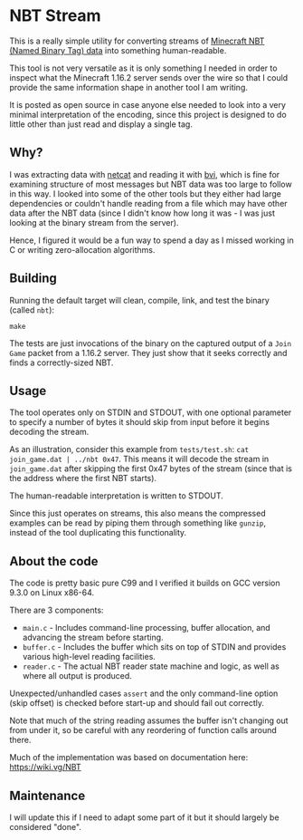 # NBT Stream

This is a really simple utility for converting streams of [Minecraft NBT (Named Binary Tag) data](https://minecraft.gamepedia.com/NBT_format) into something human-readable.

This tool is not very versatile as it is only something I needed in order to inspect what the Minecraft 1.16.2 server sends over the wire so that I could provide the same information shape in another tool I am writing.

It is posted as open source in case anyone else needed to look into a very minimal interpretation of the encoding, since this project is designed to do little other than just read and display a single tag.

## Why?

I was extracting data with [netcat](https://en.wikipedia.org/wiki/Netcat) and reading it with [bvi](http://bvi.sourceforge.net/), which is fine for examining structure of most messages but NBT data was too large to follow in this way.  I looked into some of the other tools but they either had large dependencies or couldn't handle reading from a file which may have other data after the NBT data (since I didn't know how long it was - I was just looking at the binary stream from the server).

Hence, I figured it would be a fun way to spend a day as I missed working in C or writing zero-allocation algorithms.

## Building

Running the default target will clean, compile, link, and test the binary (called `nbt`):

```
make
```

The tests are just invocations of the binary on the captured output of a `Join Game` packet from a 1.16.2 server.  They just show that it seeks correctly and finds a correctly-sized NBT.

## Usage

The tool operates only on STDIN and STDOUT, with one optional parameter to specify a number of bytes it should skip from input before it begins decoding the stream.

As an illustration, consider this example from `tests/test.sh`:  `cat join_game.dat | ../nbt 0x47`.  This means it will decode the stream in `join_game.dat` after skipping the first 0x47 bytes of the stream (since that is the address where the first NBT starts).

The human-readable interpretation is written to STDOUT.

Since this just operates on streams, this also means the compressed examples can be read by piping them through something like `gunzip`, instead of the tool duplicating this functionality.

## About the code

The code is pretty basic pure C99 and I verified it builds on GCC version 9.3.0 on Linux x86-64.

There are 3 components:

* `main.c` - Includes command-line processing, buffer allocation, and advancing the stream before starting.
* `buffer.c` - Includes the buffer which sits on top of STDIN and provides various high-level reading facilities.
* `reader.c` - The actual NBT reader state machine and logic, as well as where all output is produced.

Unexpected/unhandled cases `assert` and the only command-line option (skip offset) is checked before start-up and should fail out correctly.

Note that much of the string reading assumes the buffer isn't changing out from under it, so be careful with any reordering of function calls around there.

Much of the implementation was based on documentation here:  https://wiki.vg/NBT

## Maintenance

I will update this if I need to adapt some part of it but it should largely be considered "done".
